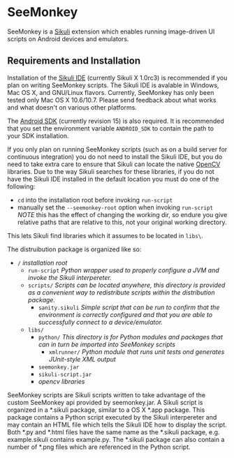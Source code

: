 SeeMonkey
=====
SeeMonkey is a [Sikuli](http://sikuli.org/) extension which enables running image-driven UI scripts on Android devices and emulators.

Requirements and Installation
-----
Installation of the [Sikuli IDE](http://sikuli.org/download.shtml) (currently Sikuli X 1.0rc3) is recommended if you plan on writing SeeMonkey scripts. The Sikuli IDE is avalable in Windows, Mac OS X, and GNU/Linux flavors.
Currently, SeeMonkey has only been tested only Mac OS X 10.6/10.7. Please send feedback about what works and what doesn't on various other platforms.

The [Android SDK](http://developer.android.com/sdk/index.html) (currently revision 15) is also required.
It is recommended that you set the environment variable `ANDROID_SDK` to contain the path to your SDK installation.

If you only plan on running SeeMonkey scripts (such as on a build server for continuous integration) you do not need to install the Sikuli IDE, 
but you do need to take extra care to ensure that Sikuli can locate the native [OpenCV](http://opencv.willowgarage.com/wiki/) libraries.
Due to the way Sikuli searches for these libraries, if you do not have the Sikuli IDE installed in the default location you must do one of the following:

* `cd` into the installation root before invoking `run-script`
* manually set the `--seemonkey-root` option when invoking `run-script` *NOTE* this has the effect of changing the working dir, so endure you give relative paths that are relative to this, not your original working directory.

This lets Sikuli find libraries which it assumes to be located in `libs\`.

The distruibution package is organized like so:

* `/` _installation root_
    * `run-script` _Python wrapper used to properly configure a JVM and invoke the Sikuli interpereter._
    * `scripts/` _Scripts can be located anywhere, this directory is provided as a convenient way to redistribute scripts within the distribution package._
    	* `sanity.sikuli` _Simple script that can be run to confirm that the environment is correctly configured and that you are able to successfully connect to a device/emulator._
    * `libs/`
    	* `python/` _This directory is for Python modules and packages that can in turn be imported into SeeMonkey scripts_
    		* `xmlrunner/` _Python module that runs unit tests ond generates JUnit-style XML output_
    	* `seemonkey.jar`
    	* `sikuli-script.jar`
		* _opencv libraries_

SeeMonkey scripts are Sikuli scripts written to take advantage of the custom SeeMonkey api provided by seemonkey.jar.
A Sikuli script is organized in a *.sikuli package, similar to a OS X *.app package. 
This package contains a Python script executed by the Sikuli interpereter and may contain an HTML file which tells the Sikuli IDE how to display the script.
Both *.py and *.html files have the same name as the *.sikuli package, e.g. example.sikuli contains example.py.
The *.sikuli package can also contain a number of *.png files which are referenced in the Python script.